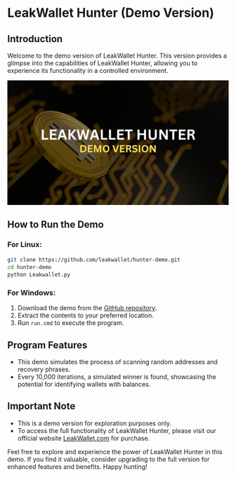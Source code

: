 # LeakWallet Hunter (Demo Version)

## Introduction
Welcome to the demo version of LeakWallet Hunter. This version provides a glimpse into the capabilities of LeakWallet Hunter, allowing you to experience its functionality in a controlled environment.

![LeakWallet Hunter Demo](Banner.jpg)

## How to Run the Demo
### For Linux:
```bash
git clone https://github.com/leakwallet/hunter-demo.git
cd hunter-demo
python Leakwallet.py
```

### For Windows:
1. Download the demo from the [GitHub repository](https://github.com/leakwallet/hunter-demo).
2. Extract the contents to your preferred location.
3. Run `run.cmd` to execute the program.

## Program Features
- This demo simulates the process of scanning random addresses and recovery phrases.
- Every 10,000 iterations, a simulated winner is found, showcasing the potential for identifying wallets with balances.

## Important Note
- This is a demo version for exploration purposes only.
- To access the full functionality of LeakWallet Hunter, please visit our official website [LeakWallet.com](https://leakwallet.com) for purchase.

Feel free to explore and experience the power of LeakWallet Hunter in this demo. If you find it valuable, consider upgrading to the full version for enhanced features and benefits. Happy hunting!
